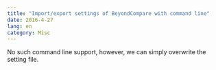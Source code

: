 ```yaml
---
title: "Import/export settings of BeyondCompare with command line"
date: 2016-4-27
lang: en
category: Misc
---
```


No such command line support, however, we can simply overwrite the setting file.
